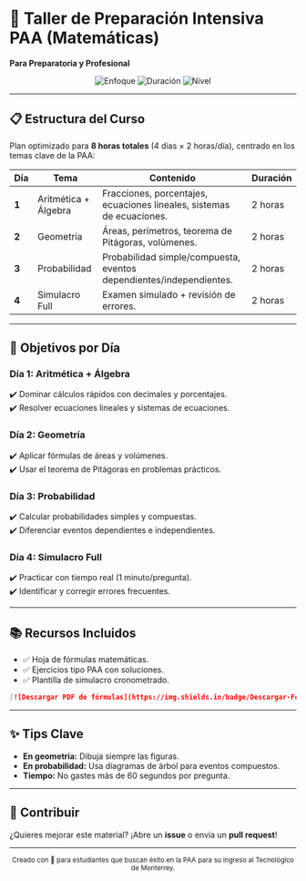 # 🚀 Taller de Preparación Intensiva PAA (Matemáticas)  
**Para Preparatoria y Profesional**

<div align="center">
  <img src="https://img.shields.io/badge/Enfoque-Matemáticas-blue" alt="Enfoque">
  <img src="https://img.shields.io/badge/Duración-8_Horas-orange" alt="Duración">
  <img src="https://img.shields.io/badge/Nivel-Preuniversitario-brightgreen" alt="Nivel">
</div>

---

## 📋 Estructura del Curso  
Plan optimizado para **8 horas totales** (4 días × 2 horas/día), centrado en los temas clave de la PAA:

| Día  | Tema               | Contenido                                                                 | Duración   |
|------|--------------------|--------------------------------------------------------------------------|------------|
| **1** | Aritmética + Álgebra | Fracciones, porcentajes, ecuaciones lineales, sistemas de ecuaciones.     | 2 horas    |
| **2** | Geometría           | Áreas, perímetros, teorema de Pitágoras, volúmenes.                      | 2 horas    |
| **3** | Probabilidad        | Probabilidad simple/compuesta, eventos dependientes/independientes.      | 2 horas    |
| **4** | Simulacro Full      | Examen simulado + revisión de errores.                                    | 2 horas    |

---

## 🎯 Objetivos por Día  
### **Día 1: Aritmética + Álgebra**  
✔️ Dominar cálculos rápidos con decimales y porcentajes.  
✔️ Resolver ecuaciones lineales y sistemas de ecuaciones.  

### **Día 2: Geometría**  
✔️ Aplicar fórmulas de áreas y volúmenes.  
✔️ Usar el teorema de Pitágoras en problemas prácticos.  

### **Día 3: Probabilidad**  
✔️ Calcular probabilidades simples y compuestas.  
✔️ Diferenciar eventos dependientes e independientes.  

### **Día 4: Simulacro Full**  
✔️ Practicar con tiempo real (1 minuto/pregunta).  
✔️ Identificar y corregir errores frecuentes.  

---

## 📚 Recursos Incluidos  
- ✅ Hoja de fórmulas matemáticas.  
- ✅ Ejercicios tipo PAA con soluciones.  
- ✅ Plantilla de simulacro cronometrado.  

```markdown
[![Descargar PDF de fórmulas](https://img.shields.io/badge/Descargar-Fórmulas_PAA-green)](link_a_tu_archivo.pdf)
```

---

## ✨ Tips Clave  
- **En geometría:** Dibuja siempre las figuras.  
- **En probabilidad:** Usa diagramas de árbol para eventos compuestos.  
- **Tiempo:** No gastes más de 60 segundos por pregunta.  

---

## 🤝 Contribuir  
¿Quieres mejorar este material? ¡Abre un **issue** o envía un **pull request**!  

---
<div align="center">
  <sub>Creado con 💙 para estudiantes que buscan éxito en la PAA para su ingreso al Tecnológico de Monterrey.</sub>
</div>
